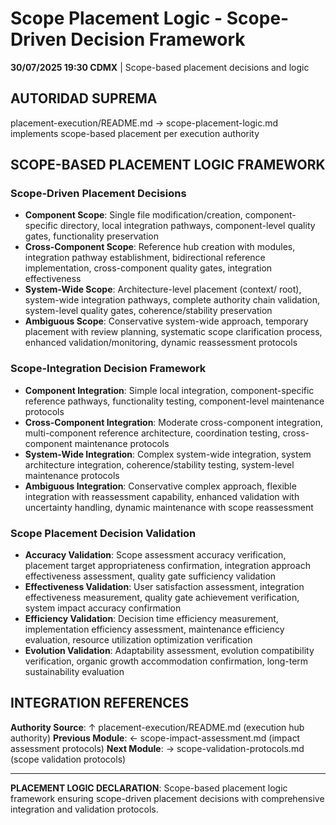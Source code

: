 # Scope Placement Logic - Scope-Driven Decision Framework

**30/07/2025 19:30 CDMX** | Scope-based placement decisions and logic

## AUTORIDAD SUPREMA
placement-execution/README.md → scope-placement-logic.md implements scope-based placement per execution authority

## SCOPE-BASED PLACEMENT LOGIC FRAMEWORK

### **Scope-Driven Placement Decisions**
- **Component Scope**: Single file modification/creation, component-specific directory, local integration pathways, component-level quality gates, functionality preservation
- **Cross-Component Scope**: Reference hub creation with modules, integration pathway establishment, bidirectional reference implementation, cross-component quality gates, integration effectiveness
- **System-Wide Scope**: Architecture-level placement (context/ root), system-wide integration pathways, complete authority chain validation, system-level quality gates, coherence/stability preservation
- **Ambiguous Scope**: Conservative system-wide approach, temporary placement with review planning, systematic scope clarification process, enhanced validation/monitoring, dynamic reassessment protocols

### **Scope-Integration Decision Framework**
- **Component Integration**: Simple local integration, component-specific reference pathways, functionality testing, component-level maintenance protocols
- **Cross-Component Integration**: Moderate cross-component integration, multi-component reference architecture, coordination testing, cross-component maintenance protocols
- **System-Wide Integration**: Complex system-wide integration, system architecture integration, coherence/stability testing, system-level maintenance protocols
- **Ambiguous Integration**: Conservative complex approach, flexible integration with reassessment capability, enhanced validation with uncertainty handling, dynamic maintenance with scope reassessment

### **Scope Placement Decision Validation**
- **Accuracy Validation**: Scope assessment accuracy verification, placement target appropriateness confirmation, integration approach effectiveness assessment, quality gate sufficiency validation
- **Effectiveness Validation**: User satisfaction assessment, integration effectiveness measurement, quality gate achievement verification, system impact accuracy confirmation
- **Efficiency Validation**: Decision time efficiency measurement, implementation efficiency assessment, maintenance efficiency evaluation, resource utilization optimization verification
- **Evolution Validation**: Adaptability assessment, evolution compatibility verification, organic growth accommodation confirmation, long-term sustainability evaluation

## INTEGRATION REFERENCES

**Authority Source**: ↑ placement-execution/README.md (execution hub authority)
**Previous Module**: ← scope-impact-assessment.md (impact assessment protocols)
**Next Module**: → scope-validation-protocols.md (scope validation protocols)

---

**PLACEMENT LOGIC DECLARATION**: Scope-based placement logic framework ensuring scope-driven placement decisions with comprehensive integration and validation protocols.